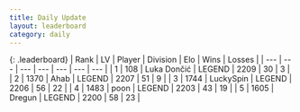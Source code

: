 ```yaml
---
title: Daily Update
layout: leaderboard
category: daily
---
```


{: .leaderboard}
| Rank | LV | Player | Division | Elo | Wins | Losses |
| --- | --- | --- | --- | --- | --- | --- |
| <span data-change="17">1</span> | 108 | <span title="ID: 632030">Luka Dončić</span> | LEGEND | <span data-change="152">2209</span> | <span data-change="13">30</span> | <span data-change="0">3</span> |
| <span data-change="-1">2</span> | 1370 | <span title="ID: 402846">Ahab</span> | LEGEND | <span data-change="0">2207</span> | <span data-change="0">51</span> | <span data-change="0">9</span> |
| <span data-change="7">3</span> | 1744 | <span title="ID: 498412">LuckySpin</span> | LEGEND | <span data-change="101">2206</span> | <span data-change="12">56</span> | <span data-change="2">22</span> |
| <span data-change="4">4</span> | 1483 | <span title="ID: 540690">poon</span> | LEGEND | <span data-change="88">2203</span> | <span data-change="9">43</span> | <span data-change="0">19</span> |
| <span data-change="-2">5</span> | 1605 | <span title="ID: 337810">Dregun</span> | LEGEND | <span data-change="0">2200</span> | <span data-change="0">58</span> | <span data-change="0">23</span> |